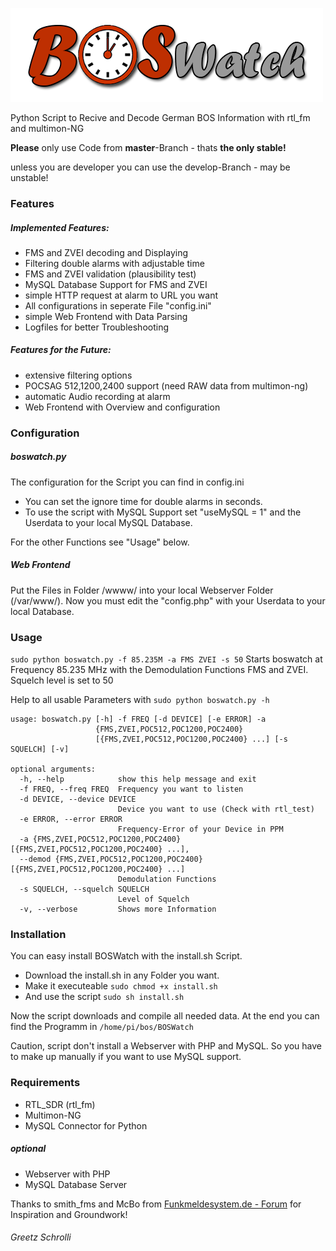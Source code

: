 ![# BOSWatch](/www/gfx/logo.png)

Python Script to Recive and Decode German BOS Information with rtl_fm and multimon-NG

**Please** only use Code from **master**-Branch - thats **the only stable!**

unless you are developer you can use the develop-Branch - may be unstable!

### Features
##### Implemented Features:
- FMS and ZVEI decoding and Displaying
- Filtering double alarms with adjustable time
- FMS and ZVEI validation (plausibility test)
- MySQL Database Support for FMS and ZVEI
- simple HTTP request at alarm to URL you want
- All configurations in seperate File "config.ini"
- simple Web Frontend with Data Parsing
- Logfiles for better Troubleshooting

##### Features for the Future:
- extensive filtering options
- POCSAG 512,1200,2400 support (need RAW data from multimon-ng)
- automatic Audio recording at alarm
- Web Frontend with Overview and configuration

### Configuration
##### boswatch.py
The configuration for the Script you can find in config.ini
- You can set the ignore time for double alarms in seconds.
- To use the script with MySQL Support set "useMySQL = 1" and the Userdata to your local MySQL Database.

For the other Functions see "Usage" below.

##### Web Frontend
Put the Files in Folder /wwww/ into your local Webserver Folder (/var/www/).
Now you must edit the "config.php" with your Userdata to your local Database.

### Usage
`sudo python boswatch.py -f 85.235M -a FMS ZVEI -s 50`
Starts boswatch at Frequency 85.235 MHz with the Demodulation Functions FMS and ZVEI.
Squelch level is set to 50

Help to all usable Parameters with `sudo python boswatch.py -h`

```
usage: boswatch.py [-h] -f FREQ [-d DEVICE] [-e ERROR] -a
                   {FMS,ZVEI,POC512,POC1200,POC2400}
                   [{FMS,ZVEI,POC512,POC1200,POC2400} ...] [-s SQUELCH] [-v]

optional arguments:
  -h, --help            show this help message and exit
  -f FREQ, --freq FREQ  Frequency you want to listen
  -d DEVICE, --device DEVICE
                        Device you want to use (Check with rtl_test)
  -e ERROR, --error ERROR
                        Frequency-Error of your Device in PPM
  -a {FMS,ZVEI,POC512,POC1200,POC2400} [{FMS,ZVEI,POC512,POC1200,POC2400} ...],
  --demod {FMS,ZVEI,POC512,POC1200,POC2400} [{FMS,ZVEI,POC512,POC1200,POC2400} ...]
                        Demodulation Functions
  -s SQUELCH, --squelch SQUELCH
                        Level of Squelch
  -v, --verbose         Shows more Information
```

### Installation
You can easy install BOSWatch with the install.sh Script.
- Download the install.sh in any Folder you want.
- Make it executeable `sudo chmod +x install.sh`
- And use the script  `sudo sh install.sh`

Now the script downloads and compile all needed data.
At the end you can find the Programm in `/home/pi/bos/BOSWatch`

Caution, script don't install a Webserver with PHP and MySQL.
So you have to make up manually if you want to use MySQL support.

### Requirements
- RTL_SDR (rtl_fm)
- Multimon-NG
- MySQL Connector for Python

##### optional
- Webserver with PHP
- MySQL Database Server

Thanks to smith_fms and McBo from [Funkmeldesystem.de - Forum](http://www.funkmeldesystem.de/) for Inspiration and Groundwork!

###### Greetz Schrolli

